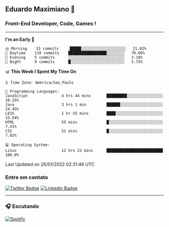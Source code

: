 ## Eduardo Maximiano 👋

### Front-End Developer, Code, Games !

---

<!--START_SECTION:waka-->
**I'm an Early 🐤** 

```text
🌞 Morning    33 commits     █████░░░░░░░░░░░░░░░░░░░░   21.02% 
🌆 Daytime    110 commits    █████████████████░░░░░░░░   70.06% 
🌃 Evening    5 commits      ░░░░░░░░░░░░░░░░░░░░░░░░░   3.18% 
🌙 Night      9 commits      █░░░░░░░░░░░░░░░░░░░░░░░░   5.73%

```


📊 **This Week I Spent My Time On** 

```text
⌚︎ Time Zone: America/Sao_Paulo

💬 Programming Languages: 
JavaScript               4 hrs 44 mins       █████████░░░░░░░░░░░░░░░░   38.25% 
Java                     3 hrs 1 min         ██████░░░░░░░░░░░░░░░░░░░   24.45% 
LESS                     1 hr 55 mins        ████░░░░░░░░░░░░░░░░░░░░░   15.54% 
HTML                     55 mins             █░░░░░░░░░░░░░░░░░░░░░░░░   7.41% 
CSS                      52 mins             █░░░░░░░░░░░░░░░░░░░░░░░░   7.03%

💻 Operating System: 
Linux                    12 hrs 22 mins      █████████████████████████   100.0%

```


 Last Updated on 26/01/2022 02:31:46 UTC
<!--END_SECTION:waka-->

### Entre em contato

[![Twitter Badge](https://img.shields.io/badge/-@edmaxi-1ca0f1?style=flat-square&labelColor=1ca0f1&logo=twitter&logoColor=white&link=https://twitter.com/edmaxi)](https://twitter.com/edmaxi)
[![Linkedin Badge](https://img.shields.io/badge/-Eduardo_Maximiano-0077B5?style=flat-square&logo=Linkedin&logoColor=white&link=https://www.linkedin.com/in/maximiano-eduardo)](https://www.linkedin.com/in/maximiano-eduardo)

---

### 🎧 Escutando
[![Spotify](https://novatorem-sandy.vercel.app/api/spotify)](https://open.spotify.com/user/comgigo)
